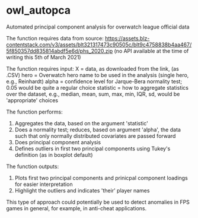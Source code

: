 # owl_autopca
Automated principal component analysis for overwatch league official data

The function requires data from source: https://assets.blz-contentstack.com/v3/assets/blt321317473c90505c/blt9c4758838b4aa467/5f850357dd835814abdf5e6d/phs_2020.zip (no API available at the time of writing this 5th of March 2021)

The function requires input:
X = data, as downloaded from the link, (as .CSV)
hero = Overwatch hero name to be used in the analysis (single hero, e.g., Reinhardt)
alpha = confidence level for Jarque-Bera normality test; 0.05 would be quite a regular choice
statistic = how to aggregate statistics over the dataset, e.g., median, mean, sum, max, min, IQR, sd, would be 'appropriate' choices

The function performs:
1. Aggregates the data, based on the argument 'statistic'
2. Does a normality test; reduces, based on argument 'alpha', the data such that only normally distributed covariates are passed forward
3. Does principal component analysis
4. Defines outliers in first two principal components using Tukey's definition (as in boxplot default)

The function outputs:
1. Plots first two principal components and prinicpal component loadings for easier interpretation
2. Highlight the outliers and indicates 'their' player names

This type of approach could potentially be used to detect anomalies in FPS games in general, for example, in anti-cheat applications.
